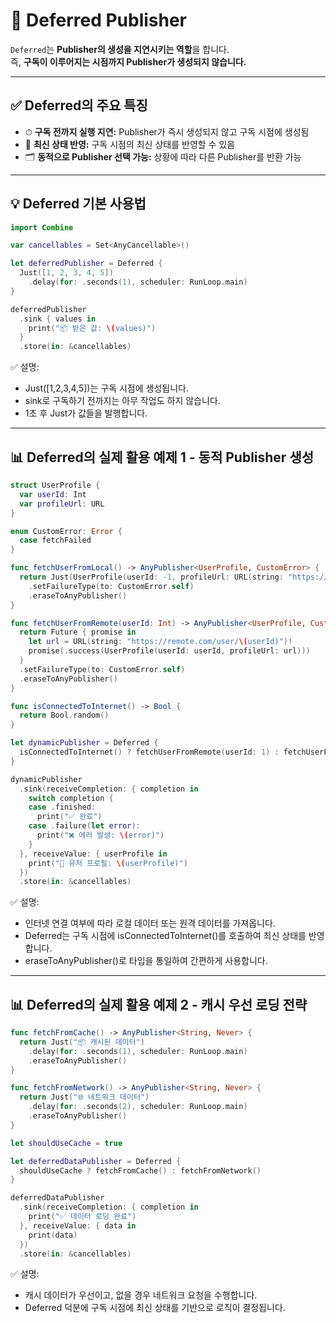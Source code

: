 
# 🚀 Deferred Publisher

`Deferred`는 **Publisher의 생성을 지연시키는 역할**을 합니다.  
즉, **구독이 이루어지는 시점까지 Publisher가 생성되지 않습니다.**

---

## ✅ Deferred의 주요 특징

- ⏱ **구독 전까지 실행 지연:** Publisher가 즉시 생성되지 않고 구독 시점에 생성됨
- 🔄 **최신 상태 반영:** 구독 시점의 최신 상태를 반영할 수 있음
- 🗂 **동적으로 Publisher 선택 가능:** 상황에 따라 다른 Publisher를 반환 가능

---

## 💡 Deferred 기본 사용법

```swift
import Combine

var cancellables = Set<AnyCancellable>()

let deferredPublisher = Deferred {
  Just([1, 2, 3, 4, 5])
    .delay(for: .seconds(1), scheduler: RunLoop.main)
}

deferredPublisher
  .sink { values in
    print("📦 받은 값: \(values)")
  }
  .store(in: &cancellables)
```

✅ 설명:
- Just([1,2,3,4,5])는 구독 시점에 생성됩니다.
- sink로 구독하기 전까지는 아무 작업도 하지 않습니다.
- 1초 후 Just가 값들을 발행합니다.

---

## 📊 Deferred의 실제 활용 예제 1 - 동적 Publisher 생성

```swift
struct UserProfile {
  var userId: Int
  var profileUrl: URL
}

enum CustomError: Error {
  case fetchFailed
}

func fetchUserFromLocal() -> AnyPublisher<UserProfile, CustomError> {
  return Just(UserProfile(userId: -1, profileUrl: URL(string: "https://local.profile")!))
    .setFailureType(to: CustomError.self)
    .eraseToAnyPublisher()
}

func fetchUserFromRemote(userId: Int) -> AnyPublisher<UserProfile, CustomError> {
  return Future { promise in
    let url = URL(string: "https://remote.com/user/\(userId)")!
    promise(.success(UserProfile(userId: userId, profileUrl: url)))
  }
  .setFailureType(to: CustomError.self)
  .eraseToAnyPublisher()
}

func isConnectedToInternet() -> Bool {
  return Bool.random()
}

let dynamicPublisher = Deferred {
  isConnectedToInternet() ? fetchUserFromRemote(userId: 1) : fetchUserFromLocal()
}

dynamicPublisher
  .sink(receiveCompletion: { completion in
    switch completion {
    case .finished:
      print("✅ 완료")
    case .failure(let error):
      print("❌ 에러 발생: \(error)")
    }
  }, receiveValue: { userProfile in
    print("👤 유저 프로필: \(userProfile)")
  })
  .store(in: &cancellables)
```

✅ 설명:
- 인터넷 연결 여부에 따라 로컬 데이터 또는 원격 데이터를 가져옵니다.
- Deferred는 구독 시점에 isConnectedToInternet()를 호출하여 최신 상태를 반영합니다.
- eraseToAnyPublisher()로 타입을 통일하여 간편하게 사용합니다.

---

## 📊 Deferred의 실제 활용 예제 2 - 캐시 우선 로딩 전략

```swift
func fetchFromCache() -> AnyPublisher<String, Never> {
  return Just("📦 캐시된 데이터")
    .delay(for: .seconds(1), scheduler: RunLoop.main)
    .eraseToAnyPublisher()
}

func fetchFromNetwork() -> AnyPublisher<String, Never> {
  return Just("🌐 네트워크 데이터")
    .delay(for: .seconds(2), scheduler: RunLoop.main)
    .eraseToAnyPublisher()
}

let shouldUseCache = true

let deferredDataPublisher = Deferred {
  shouldUseCache ? fetchFromCache() : fetchFromNetwork()
}

deferredDataPublisher
  .sink(receiveCompletion: { completion in
    print("✅ 데이터 로딩 완료")
  }, receiveValue: { data in
    print(data)
  })
  .store(in: &cancellables)
```
✅ 설명:
- 캐시 데이터가 우선이고, 없을 경우 네트워크 요청을 수행합니다.
- Deferred 덕분에 구독 시점에 최신 상태를 기반으로 로직이 결정됩니다.
